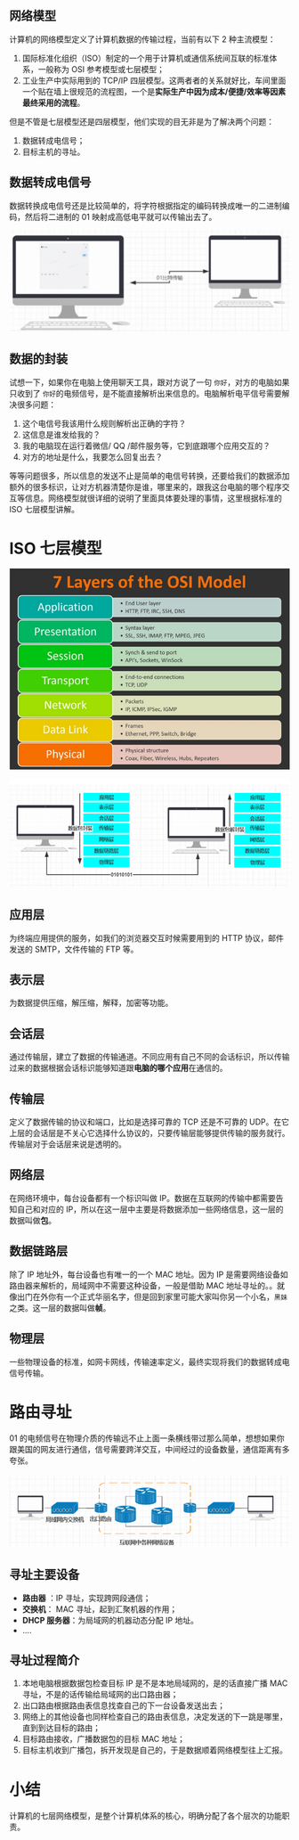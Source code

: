 ## 网络模型

计算机的网络模型定义了计算机数据的传输过程，当前有以下 2 种主流模型：

1. 国际标准化组织（ISO）制定的一个用于计算机或通信系统间互联的标准体系，一般称为 OSI 参考模型或七层模型；
2. 工业生产中实际用到的 TCP/IP 四层模型。这两者者的关系就好比，车间里面一个贴在墙上很规范的流程图，一个是**实际生产中因为成本/便捷/效率等因素最终采用的流程**。

但是不管是七层模型还是四层模型，他们实现的目无非是为了解决两个问题：

1. 数据转成电信号；
2. 目标主机的寻址。

## 数据转成电信号

数据转换成电信号还是比较简单的，将字符根据指定的编码转换成唯一的二进制编码，然后将二进制的 01 映射成高低电平就可以传输出去了。

![image-20201201102640385](HTTP03_OSI网络模型/image-20201201102640385.png)

## 数据的封装

试想一下，如果你在电脑上使用聊天工具，跟对方说了一句 `你好`，对方的电脑如果只收到了 `你好`的电频信号，是不能直接解析出来信息的。电脑解析电平信号需要解决很多问题：

1. 这个电信号我该用什么规则解析出正确的字符？
2. 这信息是谁发给我的？
3. 我的电脑现在运行着微信/ QQ /邮件服务等，它到底跟哪个应用交互的？
4. 对方的地址是什么，我要怎么回复出去？

等等问题很多，所以信息的发送不止是简单的电信号转换，还要给我们的数据添加额外的很多标识，让对方机器清楚你是谁，哪里来的，跟我这台电脑的哪个程序交互等信息。网络模型就很详细的说明了里面具体要处理的事情，这里根据标准的 ISO 七层模型讲解。

# ISO 七层模型

![image-20201231101119790](HTTP03_OSI网络模型/image-20201231101119790.png)

![image-20201201102839127](HTTP03_OSI网络模型/image-20201201102839127.png)

## 应用层

为终端应用提供的服务，如我们的浏览器交互时候需要用到的 HTTP 协议，邮件发送的 SMTP，文件传输的 FTP 等。

## 表示层

为数据提供压缩，解压缩，解释，加密等功能。

## 会话层

通过传输层，建立了数据的传输通道。不同应用有自己不同的会话标识，所以传输过来的数据根据会话标识能够知道跟**电脑的哪个应用**在通信的。

## 传输层

定义了数据传输的协议和端口，比如是选择可靠的 TCP 还是不可靠的 UDP。在它上层的会话层是不关心它选择什么协议的，只要传输层能够提供传输的服务就行。传输层对于会话层来说是透明的。

## 网络层

在网络环境中，每台设备都有一个标识叫做 IP。数据在互联网的传输中都需要告知自己和对应的 IP，所以在这一层中主要是将数据添加一些网络信息，这一层的数据叫做**包**。

## 数据链路层

除了 IP 地址外，每台设备也有唯一的一个 MAC 地址。因为 IP 是需要网络设备如路由器来解析的，局域网中不需要这种设备，一般是借助 MAC 地址寻址的。。就像出门在外你有一个正式华丽名字，但是回到家里可能大家叫你另一个小名，`黑妹` 之类。这一层的数据叫做**帧**。

## 物理层

一些物理设备的标准，如网卡网线，传输速率定义，最终实现将我们的数据转成电信号传输。

# 路由寻址

01 的电频信号在物理介质的传输远不止上面一条横线带过那么简单，想想如果你跟美国的网友进行通信，信号需要跨洋交互，中间经过的设备数量，通信距离有多夸张。

![image-20201201104339389](HTTP03_OSI网络模型/image-20201201104339389.png)

## 寻址主要设备

- **路由器** ：IP 寻址，实现跨网段通信；
- **交换机**： MAC 寻址，起到汇聚机器的作用；
- **DHCP 服务器**：为局域网的机器动态分配 IP 地址。
- ....

## 寻址过程简介

1. 本地电脑根据数据包检查目标 IP 是不是本地局域网的，是的话直接广播 MAC 寻址，不是的话传输给局域网的出口路由器；
2. 出口路由根据路由表信息找查自己的下一台设备发送出去；
3. 网络上的其他设备也同样检查自己的路由表信息，决定发送的下一跳是哪里，直到到达目标的路由；
4. 目标路由接收，广播数据包的目标 MAC 地址；
5. 目标主机收到广播包，拆开发现是自己的，于是数据顺着网络模型往上汇报。

# 小结

计算机的七层网络模型，是整个计算机体系的核心，明确分配了各个层次的功能职责。



